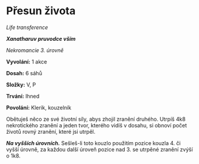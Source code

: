 # Přesun života

*Life transference*

***Xanatharuv pruvodce vším***

 *Nekromancie 3. úrovně* 

**Vyvolání:** 1 akce

**Dosah:** 6 sáhů

**Složky:** V, P

**Trvání:** Ihned

**Povolání:** Klerik, kouzelník

Obětuješ něco ze své životní síly, abys zhojil zranění druhého. Utrpíš 4k8 nekrotického zranění a jeden tvor, kterého vidíš v dosahu, si obnoví počet životů rovný zranění, které jsi utrpěl.

***Na vyšších úrovních.*** Sešleš-li toto kouzlo použitím pozice kouzla 4. či vyšší úrovně, za každou další úroveň pozice nad 3. se utrpěné zranění zvýší o 1k8.